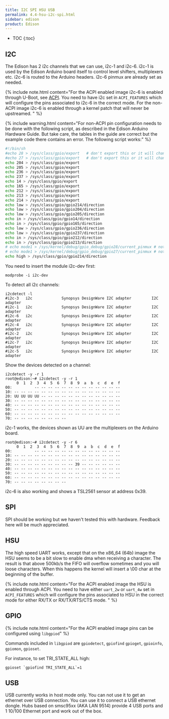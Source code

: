 ```yaml
---
title: I2C SPI HSU USB
permalink: 4.4-hsu-i2c-spi.html
sidebar: edison
product: Edison
---
```

* TOC
{:toc}

## I2C
The Edison has 2 i2c channels that we can use, i2c-1 and i2c-6. i2c-1 is used by the Edison Arduino board itself to control level shifters, multiplexers etc. i2c-6 is routed to the Arduino headers. i2c-6 pinmux are already set as needed. 

{% include note.html content="For the ACPI enabled image i2c-6 is enabled through U-Boot, see [ACPI](1.3-ACPI-or-not). You need to have i2c set in `ACPI_FEATURES` which will configure the pins associated to i2c-6 in the correct mode. For the non-ACPI image i2c-6 is enabled through a kernel patch that will never be upstreamed. " %}

{% include warning.html content="For non-ACPI pin configuration needs to be done with the following script, as described in the Edison Arduino Hardware Guide. But take care, the tables in the guide are correct but the example code there contains an error. The following script works:" %}

```sh
#!/bin/sh
#echo 28 > /sys/class/gpio/export	# don't export this or it will change the mode to GPIO
#echo 27 > /sys/class/gpio/export	# don't export this or it will change the mode to GPIO
echo 204 > /sys/class/gpio/export
echo 205 > /sys/class/gpio/export
echo 236 > /sys/class/gpio/export
echo 237 > /sys/class/gpio/export
echo 14 > /sys/class/gpio/export
echo 165 > /sys/class/gpio/export
echo 212 > /sys/class/gpio/export
echo 213 > /sys/class/gpio/export
echo 214 > /sys/class/gpio/export
echo low > /sys/class/gpio/gpio214/direction
echo low > /sys/class/gpio/gpio204/direction
echo low > /sys/class/gpio/gpio205/direction
echo in > /sys/class/gpio/gpio14/direction
echo in > /sys/class/gpio/gpio165/direction
echo low > /sys/class/gpio/gpio236/direction
echo low > /sys/class/gpio/gpio237/direction
echo in > /sys/class/gpio/gpio212/direction
echo in > /sys/class/gpio/gpio213/direction
# echo mode1 > /sys/kernel/debug/gpio_debug/gpio28/current_pinmux # not needed, pinmux set by kernel
# echo mode1 > /sys/kernel/debug/gpio_debug/gpio27/current_pinmux # not needed, pinmux set by kernel
echo high > /sys/class/gpio/gpio214/direction
```


You need to insert the module i2c-dev first:

    modprobe -i i2c-dev

To detect all i2c channels:

    i2cdetect -l
    #i2c-3   i2c             Synopsys DesignWare I2C adapter         I2C adapter
    #i2c-1   i2c             Synopsys DesignWare I2C adapter         I2C adapter
    #i2c-6   i2c             Synopsys DesignWare I2C adapter         I2C adapter
    #i2c-4   i2c             Synopsys DesignWare I2C adapter         I2C adapter
    #i2c-2   i2c             Synopsys DesignWare I2C adapter         I2C adapter
    #i2c-7   i2c             Synopsys DesignWare I2C adapter         I2C adapter
    #i2c-5   i2c             Synopsys DesignWare I2C adapter         I2C adapter

Show the devices detected on a channel:

    i2cdetect -y -r 1
    root@edison:~# i2cdetect -y -r 1
         0  1  2  3  4  5  6  7  8  9  a  b  c  d  e  f
    00:          -- -- -- -- -- -- -- -- -- -- -- -- --
    10: -- -- -- -- -- -- -- -- -- -- -- -- -- -- -- --
    20: UU UU UU UU -- -- -- -- -- -- -- -- -- -- -- --
    30: -- -- -- -- -- -- -- -- -- -- -- -- -- -- -- --
    40: -- -- -- -- -- -- -- -- -- -- -- -- -- -- -- --
    50: -- -- -- -- -- -- -- -- -- -- -- -- -- -- -- --
    60: -- -- -- -- -- -- -- -- -- -- -- -- -- -- -- --
    70: -- -- -- -- -- -- -- --

i2c-1 works, the devices shown as UU are the multiplexers on the Arduino board.

    root@edison:~# i2cdetect -y -r 6
         0  1  2  3  4  5  6  7  8  9  a  b  c  d  e  f
    00:          -- -- -- -- -- -- -- -- -- -- -- -- --
    10: -- -- -- -- -- -- -- -- -- -- -- -- -- -- -- --
    20: -- -- -- -- -- -- -- -- -- -- -- -- -- -- -- --
    30: -- -- -- -- -- -- -- -- -- 39 -- -- -- -- -- --
    40: -- -- -- -- -- -- -- -- -- -- -- -- -- -- -- --
    50: -- -- -- -- -- -- -- -- -- -- -- -- -- -- -- --
    60: -- -- -- -- -- -- -- -- -- -- -- -- -- -- -- --
    70: -- -- -- -- -- -- -- --

i2c-6 is also working and shows a TSL2561 sensor at address 0x39.

## SPI
SPI should be working but we haven't tested this with hardware. Feedback here will be much appreciated.

## HSU
The high speed UART works, except that on the x86_64 (64b) image the HSU seems to be a bit slow to enable dma when receiving a character. The result is that above 500kb/s the FIFO will overflow sometimes and you will loose characters. When this happens the kernel will insert a \00 char at the beginning of the buffer.

{% include note.html content="For the ACPI enabled image the HSU is enabled through ACPI. You need to have either `uart_2w` or `uart_4w` set in `ACPI_FEATURES` which will configure the pins associated to HSU in the correct mode for either RX/TX or RX/TX/RTS/CTS mode. " %}

## GPIO
{% include note.html content="For the ACPI enabled image pins can be configured using `libgpiod`" %}

Commands included in `libgpiod` are `gpiodetect`, `gpiofind` `gpioget`, `gpioinfo`, `gpiomon`, `gpioset`.

For instance, to set TRI_STATE_ALL high:

    gpioset `gpiofind TRI_STATE_ALL`=1

## USB
USB currently works in host mode only. You can not use it to get an ethernet over USB connection. You can use it to connect a USB ethernet dongle. Hubs based on smsc95xx (AKA LAN 9514) provide 4 USB ports and 1 10/100 Ethernet port  and work out of the box.